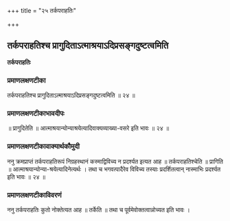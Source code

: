 +++
title = "२५ तर्कपराहतिः"

+++


## तर्कपराहतिश्च प्रागुदिताऽत्माश्रयाऽदिप्रसङ्गदुष्टत्वमिति

**तर्कपराहतिः** 

### **प्रमाणलक्षणटीका**

तर्कपराहतिश्च प्रागुदिताऽत्माश्रयाऽदिप्रसङ्गदुष्टत्वमिति ॥ २४ ॥

### **प्रमाणलक्षणटीकाभावदीपः**

॥ प्रागुदितेति ॥ आत्माश्रयान्योन्याश्रयेत्यादिवाक्यव्याख्या-वसरे इति भावः ॥ २४ ॥

### **प्रमाणलक्षणटीकावाक्यार्थकौमुदी**

ननु क्रमप्राप्तं तर्कपराहतिरूपं निग्रहस्थानं कस्माद्विविच्य न प्रदर्श्यत इत्यत आह ॥ तर्कपराहतिश्चेति ॥ प्रागिति ॥ आत्माश्रयान्योन्या-श्रयेत्यादिनेत्यर्थः । तथा च भगवत्पादैरेव विविच्य तस्याः प्रदर्शितत्वान् नास्माभिः प्रदर्श्यत इति भावः ॥ २४ ॥

### **प्रमाणलक्षणटीकाविवरणं**

ननु तर्कपराहतिः कुतो नोक्तेत्यत आह ॥ तर्केति ॥ तथा च पूर्वमेवोक्तत्वान्नोच्यत इति भावः ।

